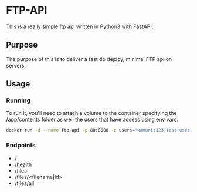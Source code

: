 # FTP-API
This is a really simple ftp api written in Python3 with FastAPI.

## Purpose
The purpose of this is to deliver a fast do deploy, minimal FTP api on servers.

## Usage
### Running
To run it, you'll need to attach a volume to the container specifying the /app/contents folder as well the users that have access using env vars:
```sh
docker run -d --name ftp-api -p 80:8000 -e users="kamuri:123;test:user" -v $(pwd)/contents:/app/contents kamuri/ftp-api:latest
```
### Endpoints
- /
- /health
- /files
- /files/<filename|id>
- /files/all
